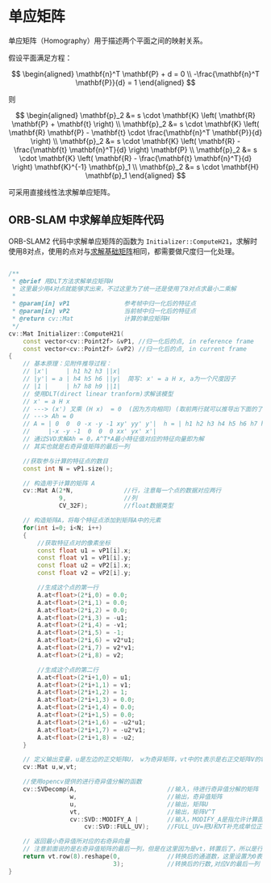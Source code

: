 # 单应矩阵


单应矩阵（Homography）用于描述两个平面之间的映射关系。

假设平面满足方程：

$$
\begin{aligned}
\mathbf{n}^T \mathbf{P} + d = 0 \\
-\frac{\mathbf{n}^T \mathbf{P}}{d} = 1
\end{aligned}
$$

则

$$
\begin{aligned}
\mathbf{p}_2 &= s \cdot \mathbf{K} \left( \mathbf{R} \mathbf{P} + \mathbf{t} \right) \\
\mathbf{p}_2 &= s \cdot \mathbf{K} \left( \mathbf{R} \mathbf{P} - \mathbf{t} \cdot \frac{\mathbf{n}^T \mathbf{P}}{d} \right) \\
\mathbf{p}_2 &= s \cdot \mathbf{K} \left( \mathbf{R} - \frac{\mathbf{t} \mathbf{n}^T}{d} \right) \mathbf{P} \\
\mathbf{p}_2 &= s \cdot \mathbf{K} \left( \mathbf{R} - \frac{\mathbf{t} \mathbf{n}^T}{d} \right) \mathbf{K}^{-1} \mathbf{p}_1 \\
\mathbf{p}_2 &= s \cdot \mathbf{H} \mathbf{p}_1
\end{aligned} 
$$

可采用直接线性法求解单应矩阵。

## ORB-SLAM 中求解单应矩阵代码

ORB-SLAM2 代码中求解单应矩阵的函数为 `Initializer::ComputeH21`，求解时使用8对点，使用的点对与[求解基础矩阵](./%E6%9C%AC%E8%B4%A8%E7%9F%A9%E9%98%B5%E4%B8%8E%E5%9F%BA%E7%A1%80%E7%9F%A9%E9%98%B5.md)相同，都需要做尺度归一化处理。

```cpp

/**
 * @brief 用DLT方法求解单应矩阵H
 * 这里最少用4对点就能够求出来，不过这里为了统一还是使用了8对点求最小二乘解
 * 
 * @param[in] vP1               参考帧中归一化后的特征点
 * @param[in] vP2               当前帧中归一化后的特征点
 * @return cv::Mat              计算的单应矩阵H
 */
cv::Mat Initializer::ComputeH21(
    const vector<cv::Point2f> &vP1, //归一化后的点, in reference frame
    const vector<cv::Point2f> &vP2) //归一化后的点, in current frame
{
    // 基本原理：见附件推导过程：
    // |x'|     | h1 h2 h3 ||x|
    // |y'| = a | h4 h5 h6 ||y|  简写: x' = a H x, a为一个尺度因子
    // |1 |     | h7 h8 h9 ||1|
    // 使用DLT(direct linear tranform)求解该模型
    // x' = a H x 
    // ---> (x') 叉乘 (H x)  = 0  (因为方向相同) (取前两行就可以推导出下面的了)
    // ---> Ah = 0 
    // A = | 0  0  0 -x -y -1 xy' yy' y'|  h = | h1 h2 h3 h4 h5 h6 h7 h8 h9 |
    //     |-x -y -1  0  0  0 xx' yx' x'|
    // 通过SVD求解Ah = 0，A^T*A最小特征值对应的特征向量即为解
    // 其实也就是右奇异值矩阵的最后一列

	//获取参与计算的特征点的数目
    const int N = vP1.size();

    // 构造用于计算的矩阵 A 
    cv::Mat A(2*N,				//行，注意每一个点的数据对应两行
			  9,				//列
			  CV_32F);      	//float数据类型

	// 构造矩阵A，将每个特征点添加到矩阵A中的元素
    for(int i=0; i<N; i++)
    {
		//获取特征点对的像素坐标
        const float u1 = vP1[i].x;
        const float v1 = vP1[i].y;
        const float u2 = vP2[i].x;
        const float v2 = vP2[i].y;

		//生成这个点的第一行
        A.at<float>(2*i,0) = 0.0;
        A.at<float>(2*i,1) = 0.0;
        A.at<float>(2*i,2) = 0.0;
        A.at<float>(2*i,3) = -u1;
        A.at<float>(2*i,4) = -v1;
        A.at<float>(2*i,5) = -1;
        A.at<float>(2*i,6) = v2*u1;
        A.at<float>(2*i,7) = v2*v1;
        A.at<float>(2*i,8) = v2;

		//生成这个点的第二行
        A.at<float>(2*i+1,0) = u1;
        A.at<float>(2*i+1,1) = v1;
        A.at<float>(2*i+1,2) = 1;
        A.at<float>(2*i+1,3) = 0.0;
        A.at<float>(2*i+1,4) = 0.0;
        A.at<float>(2*i+1,5) = 0.0;
        A.at<float>(2*i+1,6) = -u2*u1;
        A.at<float>(2*i+1,7) = -u2*v1;
        A.at<float>(2*i+1,8) = -u2;
    }

    // 定义输出变量，u是左边的正交矩阵U， w为奇异矩阵，vt中的t表示是右正交矩阵V的转置
    cv::Mat u,w,vt;

	//使用opencv提供的进行奇异值分解的函数
    cv::SVDecomp(A,							//输入，待进行奇异值分解的矩阵
				 w,							//输出，奇异值矩阵
				 u,							//输出，矩阵U
				 vt,						//输出，矩阵V^T
				 cv::SVD::MODIFY_A | 		//输入，MODIFY_A是指允许计算函数可以修改待分解的矩阵，官方文档上说这样可以加快计算速度、节省内存
				     cv::SVD::FULL_UV);		//FULL_UV=把U和VT补充成单位正交方阵

	// 返回最小奇异值所对应的右奇异向量
    // 注意前面说的是右奇异值矩阵的最后一列，但是在这里因为是vt，转置后了，所以是行；由于A有9列数据，故最后一列的下标为8
    return vt.row(8).reshape(0, 			//转换后的通道数，这里设置为0表示是与前面相同
							 3); 			//转换后的行数,对应V的最后一列
}
```




